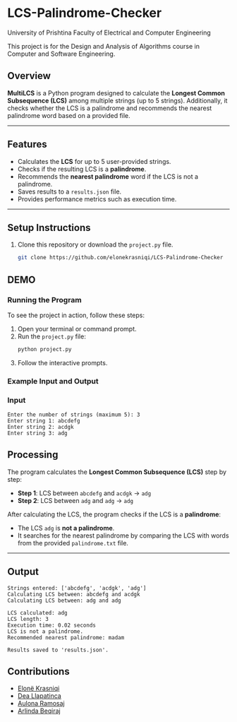 # LCS-Palindrome-Checker
University of Prishtina
Faculty of Electrical and Computer Engineering

This project is for the Design and Analysis of Algorithms course in Computer and Software Engineering.

## Overview
**MultiLCS** is a Python program designed to calculate the **Longest Common Subsequence (LCS)** among multiple strings (up to 5 strings). Additionally, it checks whether the LCS is a palindrome and recommends the nearest palindrome word based on a provided file.

---

## Features
- Calculates the **LCS** for up to 5 user-provided strings.
- Checks if the resulting LCS is a **palindrome**.
- Recommends the **nearest palindrome** word if the LCS is not a palindrome.
- Saves results to a `results.json` file.
- Provides performance metrics such as execution time.

---
## Setup Instructions
1. Clone this repository or download the `project.py` file.
   ```bash
   git clone https://github.com/elonekrasniqi/LCS-Palindrome-Checker

## DEMO

### Running the Program

To see the project in action, follow these steps:

1. Open your terminal or command prompt.
2. Run the `project.py` file:
   ```bash
   python project.py
3. Follow the interactive prompts.


### Example Input and Output

### Input
```text
Enter the number of strings (maximum 5): 3
Enter string 1: abcdefg
Enter string 2: acdgk
Enter string 3: adg
```

## Processing

The program calculates the **Longest Common Subsequence (LCS)** step by step:

- **Step 1**: LCS between `abcdefg` and `acdgk` → `adg`
- **Step 2**: LCS between `adg` and `adg` → `adg`

After calculating the LCS, the program checks if the LCS is a **palindrome**:

- The LCS `adg` is **not a palindrome**.
- It searches for the nearest palindrome by comparing the LCS with words from the provided `palindrome.txt` file.

---

## Output

```text
Strings entered: ['abcdefg', 'acdgk', 'adg']
Calculating LCS between: abcdefg and acdgk
Calculating LCS between: adg and adg

LCS calculated: adg
LCS length: 3
Execution time: 0.02 seconds
LCS is not a palindrome.
Recommended nearest palindrome: madam

Results saved to 'results.json'.
```

## Contributions

- [Elonë Krasniqi](https://github.com/elonekrasniqi)
- [Dea Llapatinca](https://github.com/ll-dea)
- [Aulona Ramosaj](https://github.com/aulonaramosaj)
- [Arlinda Beqiraj](https://github.com/arlindabeqiraj)
